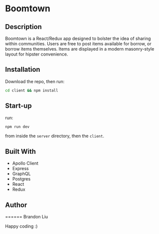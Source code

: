 # Boomtown

## Description

Boomtown is a React/Redux app designed to bolster the idea of sharing within communities. Users are free to post items available for borrow, or borrow items themselves. Items are displayed in a modern masonry-style layout for hipster convenience.

## Installation

Download the repo, then run:

```bash
cd client && npm install
```

## Start-up

run:

```bash
npm run dev
```

from inside the `server` directory, then the `client`.

## Built With

*   Apollo Client
*   Express
*   GraphQL
*   Postgres
*   React
*   Redux

## Author

======
Brandon Liu

Happy coding :)
